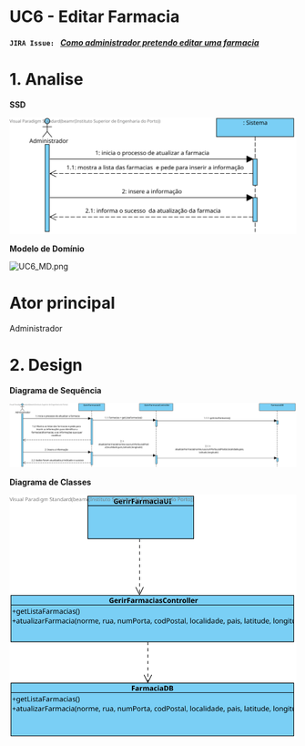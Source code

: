 # **UC6 - Editar Farmacia**


#### `JIRA Issue: ` [_Como administrador pretendo editar uma farmacia_](https://jira.dei.isep.ipp.pt/browse/LAP3AP5-13)
# **1. Analise**


**SSD**

![UC6_SSD.svg](UC6_SSD.svg)

**Modelo de Domínio**

![UC6_MD.png](UC6_MD.png)

# **Ator principal**

Administrador

# **2. Design**

**Diagrama de Sequência**

![UC6_SD.svg](UC6_SD.svg)

**Diagrama de Classes** 

![UC6_CD.svg](UC6_CD.svg)